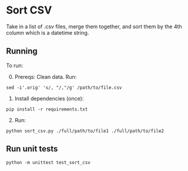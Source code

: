 # Sort CSV

Take in a list of .csv files, merge them together, and sort them by the 4th column which is a datetime string.

## Running

To run:

0. Prereqs: Clean data. Run:

```
sed -i'.orig' 's/, "/,"/g' /path/to/file.csv
```

1. Install dependencies (once):

```pip install -r requirements.txt```

2. Run:

```
python sort_csv.py ./full/path/to/file1 ./full/path/to/file2
```

## Run unit tests

`python -m unittest test_sort_csv`